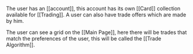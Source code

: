 The user has an [[account]], this account has its own [[Card]] collection available for [[Trading]]. A user can also have trade offers which are made by him. 

The user can see a grid on the [[Main Page]], here there will be trades that match the preferences of the user, this will be called the [[Trade Algorithm]].